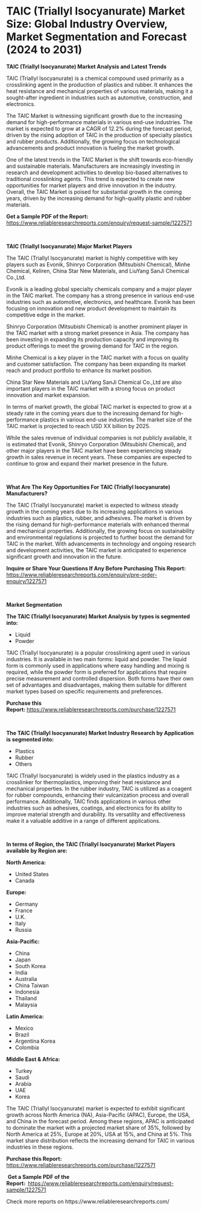 <p><h1>TAIC (Triallyl Isocyanurate) Market Size: Global Industry Overview, Market Segmentation and Forecast (2024 to 2031)</h1></p><p><strong>TAIC (Triallyl Isocyanurate) Market Analysis and Latest Trends</strong></p>
<p><p>TAIC (Triallyl Isocyanurate) is a chemical compound used primarily as a crosslinking agent in the production of plastics and rubber. It enhances the heat resistance and mechanical properties of various materials, making it a sought-after ingredient in industries such as automotive, construction, and electronics.</p><p>The TAIC Market is witnessing significant growth due to the increasing demand for high-performance materials in various end-use industries. The market is expected to grow at a CAGR of 12.2% during the forecast period, driven by the rising adoption of TAIC in the production of specialty plastics and rubber products. Additionally, the growing focus on technological advancements and product innovation is fueling the market growth.</p><p>One of the latest trends in the TAIC Market is the shift towards eco-friendly and sustainable materials. Manufacturers are increasingly investing in research and development activities to develop bio-based alternatives to traditional crosslinking agents. This trend is expected to create new opportunities for market players and drive innovation in the industry. Overall, the TAIC Market is poised for substantial growth in the coming years, driven by the increasing demand for high-quality plastic and rubber materials.</p></p>
<p><strong>Get a Sample PDF of the Report:&nbsp;</strong> <a href="https://www.reliableresearchreports.com/enquiry/request-sample/1227571">https://www.reliableresearchreports.com/enquiry/request-sample/1227571</a></p>
<p>&nbsp;</p>
<p><strong>TAIC (Triallyl Isocyanurate) Major Market Players</strong></p>
<p><p>The TAIC (Triallyl Isocyanurate) market is highly competitive with key players such as Evonik, Shinryo Corporation (Mitsubishi Chemical), Minhe Chemical, Keliren, China Star New Materials, and LiuYang SanJi Chemical Co.,Ltd. </p><p>Evonik is a leading global specialty chemicals company and a major player in the TAIC market. The company has a strong presence in various end-use industries such as automotive, electronics, and healthcare. Evonik has been focusing on innovation and new product development to maintain its competitive edge in the market.</p><p>Shinryo Corporation (Mitsubishi Chemical) is another prominent player in the TAIC market with a strong market presence in Asia. The company has been investing in expanding its production capacity and improving its product offerings to meet the growing demand for TAIC in the region.</p><p>Minhe Chemical is a key player in the TAIC market with a focus on quality and customer satisfaction. The company has been expanding its market reach and product portfolio to enhance its market position.</p><p>China Star New Materials and LiuYang SanJi Chemical Co.,Ltd are also important players in the TAIC market with a strong focus on product innovation and market expansion.</p><p>In terms of market growth, the global TAIC market is expected to grow at a steady rate in the coming years due to the increasing demand for high-performance plastics in various end-use industries. The market size of the TAIC market is projected to reach USD XX billion by 2025.</p><p>While the sales revenue of individual companies is not publicly available, it is estimated that Evonik, Shinryo Corporation (Mitsubishi Chemical), and other major players in the TAIC market have been experiencing steady growth in sales revenue in recent years. These companies are expected to continue to grow and expand their market presence in the future.</p></p>
<p>&nbsp;</p>
<p><strong>What Are The Key Opportunities For TAIC (Triallyl Isocyanurate) Manufacturers?</strong></p>
<p><p>The TAIC (Triallyl Isocyanurate) market is expected to witness steady growth in the coming years due to its increasing applications in various industries such as plastics, rubber, and adhesives. The market is driven by the rising demand for high-performance materials with enhanced thermal and mechanical properties. Additionally, the growing focus on sustainability and environmental regulations is projected to further boost the demand for TAIC in the market. With advancements in technology and ongoing research and development activities, the TAIC market is anticipated to experience significant growth and innovation in the future.</p></p>
<p><strong>Inquire or Share Your Questions If Any Before Purchasing This Report:</strong> <a href="https://www.reliableresearchreports.com/enquiry/pre-order-enquiry/1227571">https://www.reliableresearchreports.com/enquiry/pre-order-enquiry/1227571</a></p>
<p>&nbsp;</p>
<p><strong>Market Segmentation</strong></p>
<p><strong>The TAIC (Triallyl Isocyanurate) Market Analysis by types is segmented into:</strong></p>
<p><ul><li>Liquid</li><li>Powder</li></ul></p>
<p><p>TAIC (Triallyl Isocyanurate) is a popular crosslinking agent used in various industries. It is available in two main forms: liquid and powder. The liquid form is commonly used in applications where easy handling and mixing is required, while the powder form is preferred for applications that require precise measurement and controlled dispersion. Both forms have their own set of advantages and disadvantages, making them suitable for different market types based on specific requirements and preferences.</p></p>
<p><strong>Purchase this Report:&nbsp;</strong><a href="https://www.reliableresearchreports.com/purchase/1227571">https://www.reliableresearchreports.com/purchase/1227571</a></p>
<p>&nbsp;</p>
<p><strong>The TAIC (Triallyl Isocyanurate) Market Industry Research by Application is segmented into:</strong></p>
<p><ul><li>Plastics</li><li>Rubber</li><li>Others</li></ul></p>
<p><p>TAIC (Triallyl Isocyanurate) is widely used in the plastics industry as a crosslinker for thermoplastics, improving their heat resistance and mechanical properties. In the rubber industry, TAIC is utilized as a coagent for rubber compounds, enhancing their vulcanization process and overall performance. Additionally, TAIC finds applications in various other industries such as adhesives, coatings, and electronics for its ability to improve material strength and durability. Its versatility and effectiveness make it a valuable additive in a range of different applications.</p></p>
<p>&nbsp;</p>
<p><strong>In terms of Region, the TAIC (Triallyl Isocyanurate) Market Players available by Region are:</strong></p>
<p>
    <p> <strong> North America: </strong>
        <ul>
            <li>United States</li>
            <li>Canada</li>
        </ul>
        </p> 
    <p> <strong> Europe: </strong>
        <ul>
            <li>Germany</li>
            <li>France</li>
            <li>U.K.</li>
            <li>Italy</li>
            <li>Russia</li>
        </ul>
        </p> 
    <p> <strong> Asia-Pacific: </strong>
        <ul>
            <li>China</li>
            <li>Japan</li>
            <li>South Korea</li>
            <li>India</li>
            <li>Australia</li>
            <li>China Taiwan</li>
            <li>Indonesia</li>
            <li>Thailand</li>
            <li>Malaysia</li>
        </ul>
        </p> 
    <p> <strong> Latin America: </strong>
        <ul>
            <li>Mexico</li>
            <li>Brazil</li>
            <li>Argentina Korea</li>
            <li>Colombia</li>
        </ul>
        </p> 
    <p> <strong> Middle East & Africa: </strong>
        <ul>
            <li>Turkey</li>
            <li>Saudi</li>
            <li>Arabia</li>
            <li>UAE</li>
            <li>Korea</li>
        </ul>
    </p>
    </p>
<p><p>The TAIC (Triallyl Isocyanurate) market is expected to exhibit significant growth across North America (NA), Asia-Pacific (APAC), Europe, the USA, and China in the forecast period. Among these regions, APAC is anticipated to dominate the market with a projected market share of 35%, followed by North America at 25%, Europe at 20%, USA at 15%, and China at 5%. This market share distribution reflects the increasing demand for TAIC in various industries in these regions.</p></p>
<p><strong>Purchase this Report: </strong><a href="https://www.reliableresearchreports.com/purchase/1227571">https://www.reliableresearchreports.com/purchase/1227571</a></p>
<p>&nbsp;<strong>Get a Sample PDF of the Report:&nbsp;&nbsp;</strong><a href="https://www.reliableresearchreports.com/enquiry/request-sample/1227571">https://www.reliableresearchreports.com/enquiry/request-sample/1227571</a></p>
<p><strong></strong></p>
<p>Check more reports on https://www.reliableresearchreports.com/</p>
